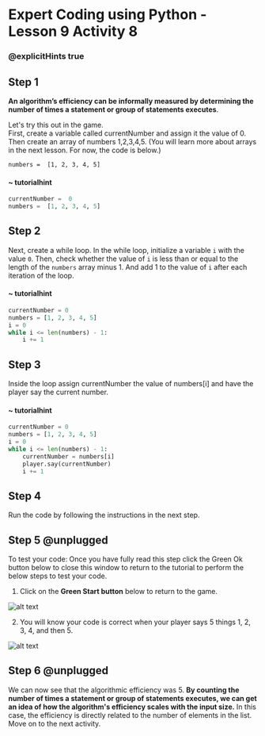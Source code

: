 # Expert Coding using Python - Lesson 9 Activity 8
### @explicitHints true

## Step 1

**An algorithm’s efficiency can be informally measured by determining the number of times a statement or group of statements executes**.

Let's try this out in the game.  
First, create a variable called currentNumber and assign it the value of 0. Then create an array of numbers 1,2,3,4,5.  (You will learn more about arrays in the next lesson.  For now, the code is below.)

    numbers =  [1, 2, 3, 4, 5]

#### ~ tutorialhint

```python
currentNumber =  0
numbers =  [1, 2, 3, 4, 5]
```

## Step 2

Next, create a while loop.  In the while loop, initialize a variable `i` with the value `0`.  Then, check whether the value of `i` is less than or equal to the length of the `numbers` array minus 1.
And add 1 to the value of `i` after each iteration of the loop.

#### ~ tutorialhint

```python
currentNumber = 0
numbers = [1, 2, 3, 4, 5]
i = 0
while i <= len(numbers) - 1:
    i += 1
```

## Step 3
Inside the loop assign currentNumber the value of numbers[i] and have the player say the current number. 

#### ~ tutorialhint

```python
currentNumber = 0
numbers = [1, 2, 3, 4, 5]
i = 0
while i <= len(numbers) - 1:
    currentNumber = numbers[i]
    player.say(currentNumber)
    i += 1
```

## Step 4

Run the code by following the instructions in the next step.


## Step 5 @unplugged
To test your code:
Once you have fully read this step click the Green Ok button below to close this window to return to the tutorial to perform the below steps to test your code.

1. Click on the **Green Start button** below to return to the game.

![alt text](https://expertjs.codingcredentials.com/Lesson1/1.1/1.JPG?raw=true  "Start")

2. You will know your code is correct when your player says 5 things 1, 2, 3, 4, and then 5.  
   
![alt text](https://expertjs.codingcredentials.com/Lesson9/9.3/9.3.png?raw=true  "code")
## Step 6 @unplugged

We can now see that the algorithmic efficiency was 5. 
**By counting the number of times a statement or group of statements executes, we can get an idea of how the algorithm's efficiency scales with the input size.** In this case, the efficiency is directly related to the number of elements in the list.
Move on to the next activity. 